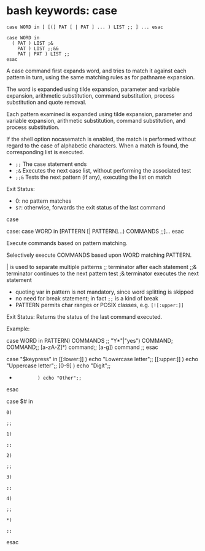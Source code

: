 # bash keywords: case

```
case WORD in [ [(] PAT [ | PAT ] ... ) LIST ;; ] ... esac

case WORD in
  ( PAT ) LIST ;&
    PAT ) LIST ;;&&
    PAT | PAT ) LIST ;;
esac
```

A case command first expands word, and tries to match it against each pattern in turn, using the same matching rules as for pathname expansion.

The word is expanded using tilde expansion, parameter and variable expansion, arithmetic substitution, command substitution, process substitution and quote removal.

Each pattern examined is expanded using tilde expansion, parameter and variable expansion, arithmetic substitution, command substitution, and process substitution.

If the shell option nocasematch is enabled, the match is performed without regard to the case of alphabetic characters. When a match is found, the corresponding list is executed.

* `;;`  The case statement ends
* `;&`  Executes the next case list, without performing the associated test
* `;;&` Tests the next pattern (if any), executing the list on match

Exit Status:
- 0: no pattern matches
- `$?`: otherwise, forwards the exit status of the last command


case

case: case WORD in [PATTERN [| PATTERN]...) COMMANDS ;;]... esac

Execute commands based on pattern matching.

Selectively execute COMMANDS based upon WORD matching PATTERN.

|    is used to separate multiple patterns
;;   terminator after each statement
;;&  terminator continues to the next pattern test
;&   terminator executes the next statement


- quoting var in pattern is not mandatory, since word splitting is skipped
- no need for break statement; in fact `;;` is a kind of break
- PATTERN permits char ranges or POSIX classes, e.g. `[![:upper:]]`

Exit Status: Returns the status of the last command executed.


Example:

case WORD in
	PATTERN)
		COMMANDS
		;;
	"Y*"|"yes")
		COMMAND;
		COMMAND;;
	 [a-zA-Z]*) command;;
	 [a-g]) 
		command
		;;
esac

case "$keypress" in
  [[:lower:]]   ) echo "Lowercase letter";;
  [[:upper:]]   ) echo "Uppercase letter";;
  [0-9]         ) echo "Digit";;
  *             ) echo "Other";;
esac


case $# in
	
	0)
	
	;;
	
	1)
	
	;;
	
	2)
	
	;;
	
	3)
	
	;;
	
	4)
	
	;;
	
	*)
	
	;;
esac

